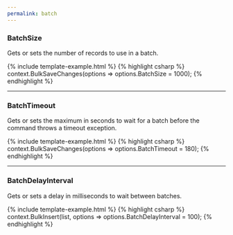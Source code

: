 ```yaml
---
permalink: batch
---
```


### BatchSize
Gets or sets the number of records to use in a batch.

{% include template-example.html %} 
{% highlight csharp %}
context.BulkSaveChanges(options => options.BatchSize = 1000);
{% endhighlight %}

---

### BatchTimeout
Gets or sets the maximum in seconds to wait for a batch before the command throws a timeout exception.

{% include template-example.html %} 
{% highlight csharp %}
context.BulkSaveChanges(options => options.BatchTimeout = 180);
{% endhighlight %}

---

### BatchDelayInterval
Gets or sets a delay in milliseconds to wait between batches.

{% include template-example.html %} 
{% highlight csharp %}
context.BulkInsert(list, options => options.BatchDelayInterval = 100);
{% endhighlight %}
